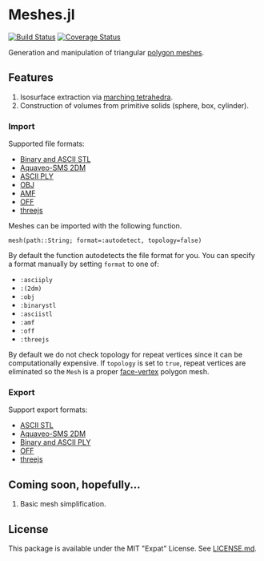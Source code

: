 # Meshes.jl

[![Build Status](https://travis-ci.org/twadleigh/Meshes.jl.svg?branch=master)](https://travis-ci.org/twadleigh/Meshes.jl)
[![Coverage Status](https://img.shields.io/coveralls/twadleigh/Meshes.jl.svg)](https://coveralls.io/r/twadleigh/Meshes.jl)

Generation and manipulation of triangular [polygon meshes](https://en.wikipedia.org/wiki/Polygon_mesh).

## Features
1. Isosurface extraction via [marching tetrahedra](https://en.wikipedia.org/wiki/Marching_tetrahedra).
2. Construction of volumes from primitive solids (sphere, box, cylinder).

### Import
Supported file formats:
* [Binary and ASCII STL](https://en.wikipedia.org/wiki/STL_%28file_format%29)
* [Aquaveo-SMS 2DM](http://www.xmswiki.com/xms/SMS:2D_Mesh_Files_*.2dm)
* [ASCII PLY](https://en.wikipedia.org/wiki/PLY)
* [OBJ](https://en.wikipedia.org/wiki/Wavefront_.obj_file)
* [AMF](http://en.wikipedia.org/wiki/Additive_Manufacturing_File_Format)
* [OFF](https://en.wikipedia.org/wiki/OFF_%28file_format%29)
* [threejs](https://github.com/mrdoob/three.js/wiki/JSON-Model-format-3)

Meshes can be imported with the following function.

```mesh(path::String; format=:autodetect, topology=false)```

By default the function autodetects the file format for you. You can specify a format manually by setting `format` to one of:
* `:asciiply`
* `:(2dm)`
* `:obj`
* `:binarystl`
* `:asciistl`
* `:amf`
* `:off`
* `:threejs`

By default we do not check topology for repeat vertices since it can be computationally expensive. If `topology` is set to `true`, repeat vertices are eliminated so the `Mesh` is a proper [face-vertex](https://en.wikipedia.org/wiki/Polygon_mesh#Face-vertex_meshes) polygon mesh.

### Export
Support export formats:
* [ASCII STL](https://en.wikipedia.org/wiki/STL_%28file_format%29)
* [Aquaveo-SMS 2DM](http://www.xmswiki.com/xms/SMS:2D_Mesh_Files_*.2dm)
* [Binary and ASCII PLY](https://en.wikipedia.org/wiki/PLY)
* [OFF](https://en.wikipedia.org/wiki/OFF_%28file_format%29)
* [threejs](https://github.com/mrdoob/three.js/wiki/JSON-Model-format-3)

## Coming soon, hopefully...

1. Basic mesh simplification.

## License
This package is available under the MIT "Expat" License. See [LICENSE.md](./LICENSE.md).
